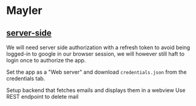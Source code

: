 # Mayler

## [server-side](https://developers.google.com/gmail/api/auth/web-server)
We will need server side authorization with a refresh token to avoid being logged-in to google in our browser session, we will however still haft to login once to authorize the app.

Set the app as a "Web server" and download `credentials.json` from the credentials tab.

Setup backend that fetches emails and displays them in a webview
Use REST endpoint to delete mail
